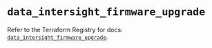 # `data_intersight_firmware_upgrade`

Refer to the Terraform Registry for docs: [`data_intersight_firmware_upgrade`](https://registry.terraform.io/providers/ciscodevnet/intersight/1.0.71/docs/data-sources/firmware_upgrade).
